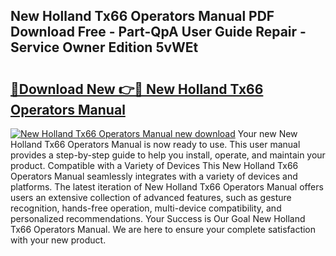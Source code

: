 ## New Holland Tx66 Operators Manual PDF Download Free - Part-QpA User Guide Repair - Service Owner Edition 5vWEt

# <h2><a href="http://bc65171.oget.top/?id=New+Holland+Tx66+Operators+Manual">🔗Download New 👉🔴 New Holland Tx66 Operators Manual</a></h2>

[![New Holland Tx66 Operators Manual new download](https://i.imgur.com/5g1atiW.png)](http://bc65171.oget.top/?id=New+Holland+Tx66+Operators+Manual)
Your new New Holland Tx66 Operators Manual is now ready to use. This user manual provides a step-by-step guide to help you install, operate, and maintain your product. Compatible with a Variety of Devices This New Holland Tx66 Operators Manual seamlessly integrates with a variety of devices and platforms. The latest iteration of New Holland Tx66 Operators Manual offers users an extensive collection of advanced features, such as gesture recognition, hands-free operation, multi-device compatibility, and personalized recommendations. Your Success is Our Goal New Holland Tx66 Operators Manual. We are here to ensure your complete satisfaction with your new product.
